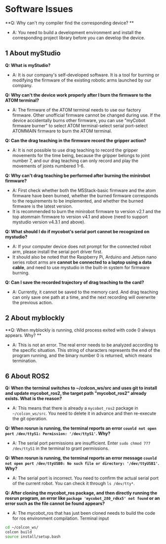 # Software Issues

**Q: Why can't my compiler find the corresponding device? **
- A: You need to build a development environment and install the corresponding project library before you can develop the device.

## 1 About myStudio

**Q: What is myStudio?**
- A: It is our company's self-developed software. It is a tool for burning or modifying the firmware of the existing robotic arms launched by our company.

**Q: Why can't the device work properly after I burn the firmware to the ATOM terminal?**
- A: The firmware of the ATOM terminal needs to use our factory firmware. Other unofficial firmware cannot be changed during use. If the device accidentally burns other firmware, you can use "myCobot firmware burner" to select ATOM terminal-select serial port-select ATOMMAIN firmware to burn the ATOM terminal.

**Q: Can the drag teaching in the firmware record the gripper action?**
- A: It is not possible to use drag teaching to record the gripper movements for the time being, because the gripper belongs to joint number 7, and our drag teaching can only record and play the movements of joints numbered 1-6.

**Q: Why can't drag teaching be performed after burning the minirobot firmware?**
- A: First check whether both the M5Stack-basic firmware and the atom firmware have been burned, whether the burned firmware corresponds to the requirements to be implemented, and whether the burned firmware is the latest version.
- It is recommended to burn the minirobot firmware to version v2.1 and the top atommain firmware to version v4.1 and above (need to support mystudio version v4.3.1 and above).

**Q: What should I do if mycobot's serial port cannot be recognized on mystudio?**
- A: If your computer device does not prompt for the connected robot arm, please install the serial port driver first.
- It should also be noted that the Raspberry Pi, Arduino and Jetson nano series robot arms are **cannot be connected to a laptop using a data cable**, and need to use mystudio in the built-in system for firmware burning.

**Q: Can I save the recorded trajectory of drag teaching to the card?**

- A: Currently, it cannot be saved to the memory card. And drag teaching can only save one path at a time, and the next recording will overwrite the previous action.

## 2 About myblockly

**Q: When myblockly is running, child process exited with code 0 always appears. Why? **

- A: This is not an error. The real error needs to be analyzed according to the specific situation. This string of characters represents the end of the program running, and the binary number 0 is returned, which means termination.

## 6 About ROS2

**Q: When the terminal switches to ~/colcon_ws/src and uses git to install and update mycobot_ros2, the target path "mycobot_ros2" already exists. What is the reason?**
- A: This means that there is already a `mycobot_ros2` package in `~/colcon_ws/src`. You need to delete it in advance and then re-execute the git operation.

**Q: When rosrun is running, the terminal reports an error `counld not open port /dev/ttyS1: Permission: '/dev/ttyS1'`. Why?**

- A: The serial port permissions are insufficient. Enter `sudo chmod 777 /dev/ttyS1` in the terminal to grant permissions.


**Q: When rosrun is running, the terminal reports an error message `counld not open port /dev/ttyUSB0: No such file or directory: '/dev/ttyUSB1'`. Why?**

- A: The serial port is incorrect. You need to confirm the actual serial port of the current robot. You can check it through `ls /dev/tty*`.

**Q: After cloning the mycobot_ros package, and then directly running the rosrun program, an error like `package 'mycobot_280_rdkx5' not found` or an error such as the file cannot be found appears?**

- A: The mycobot_ros that has just been cloned needs to build the code for ros environment compilation. Terminal input

```bash
cd ~/colcon_ws/
colcon build
source install/setup.bash
```